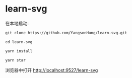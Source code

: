 # learn-svg

在本地启动:

```md
git clone https://github.com/YangsonHung/learn-svg.git

cd learn-svg

yarn install

yarn star
```

浏览器中打开 [http://localhost:9527/learn-svg](http://localhost:9527/learn-svg)
